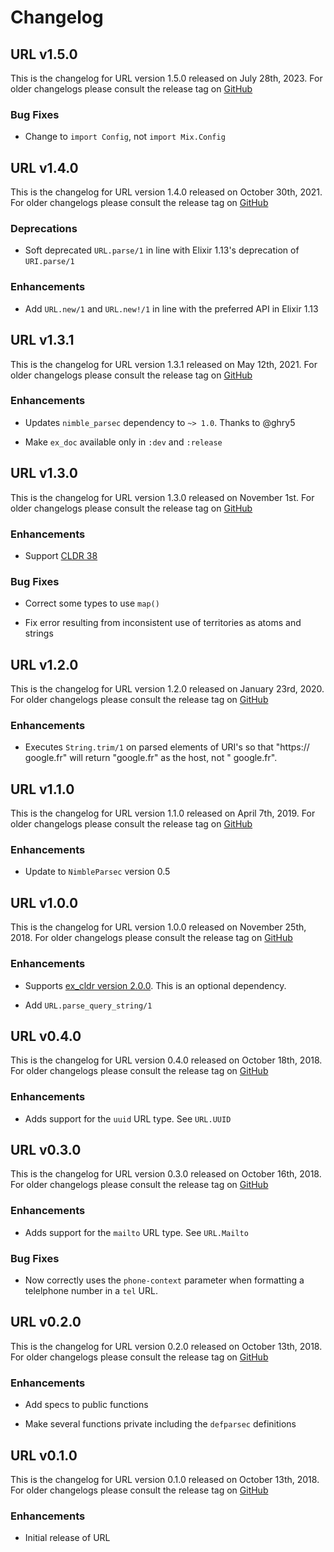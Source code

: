 # Changelog

## URL v1.5.0

This is the changelog for URL version 1.5.0 released on July 28th, 2023.  For older changelogs please consult the release tag on [GitHub](https://github.com/kipcole9/url/tags)

### Bug Fixes

* Change to `import Config`, not `import Mix.Config`

## URL v1.4.0

This is the changelog for URL version 1.4.0 released on October 30th, 2021.  For older changelogs please consult the release tag on [GitHub](https://github.com/kipcole9/url/tags)

### Deprecations

* Soft deprecated `URL.parse/1` in line with Elixir 1.13's deprecation of `URI.parse/1`

### Enhancements

* Add `URL.new/1` and `URL.new!/1` in line with the preferred API in Elixir 1.13

## URL v1.3.1

This is the changelog for URL version 1.3.1 released on May 12th, 2021.  For older changelogs please consult the release tag on [GitHub](https://github.com/kipcole9/url/tags)

### Enhancements

* Updates `nimble_parsec` dependency to `~> 1.0`. Thanks to @ghry5

* Make `ex_doc` available only in `:dev` and `:release`

## URL v1.3.0

This is the changelog for URL version 1.3.0 released on November 1st.  For older changelogs please consult the release tag on [GitHub](https://github.com/kipcole9/url/tags)

### Enhancements

* Support [CLDR 38](http://cldr.unicode.org/index/downloads/cldr-38)

### Bug Fixes

* Correct some types to use `map()`

* Fix error resulting from inconsistent use of territories as atoms and strings

## URL v1.2.0

This is the changelog for URL version 1.2.0 released on January 23rd, 2020.  For older changelogs please consult the release tag on [GitHub](https://github.com/kipcole9/url/tags)

### Enhancements

* Executes `String.trim/1` on parsed elements of URI's so that "https://     google.fr" will return "google.fr" as the host, not "    google.fr".

## URL v1.1.0

This is the changelog for URL version 1.1.0 released on April 7th, 2019.  For older changelogs please consult the release tag on [GitHub](https://github.com/kipcole9/url/tags)

### Enhancements

* Update to `NimbleParsec` version 0.5

## URL v1.0.0

This is the changelog for URL version 1.0.0 released on November 25th, 2018.  For older changelogs please consult the release tag on [GitHub](https://github.com/kipcole9/url/tags)

### Enhancements

* Supports [ex_cldr version 2.0.0](https://hex.pm/packages/ex_cldr).  This is an optional dependency.

* Add `URL.parse_query_string/1`

## URL v0.4.0

This is the changelog for URL version 0.4.0 released on October 18th, 2018.  For older changelogs please consult the release tag on [GitHub](https://github.com/kipcole9/url/tags)

### Enhancements

* Adds support for the `uuid` URL type.  See `URL.UUID`

## URL v0.3.0

This is the changelog for URL version 0.3.0 released on October 16th, 2018.  For older changelogs please consult the release tag on [GitHub](https://github.com/kipcole9/url/tags)

### Enhancements

* Adds support for the `mailto` URL type.  See `URL.Mailto`

### Bug Fixes

* Now correctly uses the `phone-context` parameter when formatting a telelphone number in a `tel` URL.

## URL v0.2.0

This is the changelog for URL version 0.2.0 released on October 13th, 2018.  For older changelogs please consult the release tag on [GitHub](https://github.com/kipcole9/url/tags)

### Enhancements

* Add specs to public functions

* Make several functions private including the `defparsec` definitions

## URL v0.1.0

This is the changelog for URL version 0.1.0 released on October 13th, 2018.  For older changelogs please consult the release tag on [GitHub](https://github.com/kipcole9/url/tags)

### Enhancements

* Initial release of URL